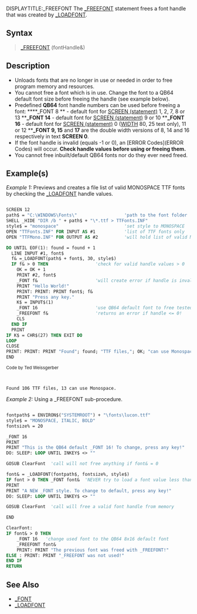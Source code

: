 DISPLAYTITLE:_FREEFONT
The [_FREEFONT](_FREEFONT) statement frees a font handle that was created by [_LOADFONT](_LOADFONT).



## Syntax

> [_FREEFONT](_FREEFONT) (fontHandle&)


## Description

* Unloads fonts that are no longer in use or needed in order to free program memory and resources.
* You cannot free a font which is in use. Change the font to a QB64 default font size before freeing the handle (see example below).
* Predefined **QB64** font handle numbers can be used before freeing a font:
****_FONT 8 ** - default font for [SCREEN (statement)](SCREEN (statement)) 1, 2, 7, 8 or 13
****_FONT 14** - default font for [SCREEN (statement)](SCREEN (statement)) 9 or 10
****_FONT 16** - default font for [SCREEN (statement)](SCREEN (statement)) 0 ([WIDTH](WIDTH) 80, 25 text only), 11 or 12
****_FONT 9, 15** and **17** are the double width versions of 8, 14 and 16 respectively in text **SCREEN 0**.
* If the font handle is invalid (equals -1 or 0), an [ERROR Codes](ERROR Codes) will occur. **Check handle values before using or freeing them.**
* You cannot free inbuilt/default QB64 fonts nor do they ever need freed. 


## Example(s)

*Example 1:* Previews and creates a file list of valid MONOSPACE TTF fonts by checking the [_LOADFONT](_LOADFONT) handle values.

```vb

SCREEN 12
path$ = "C:\WINDOWS\Fonts\"                  'path to the font folder
SHELL _HIDE "DIR /b " + path$ + "\*.ttf > TTFonts.INF"  
style$ = "monospace"                         'set style to MONOSPACE
OPEN "TTFonts.INF" FOR INPUT AS #1           'list of TTF fonts only
OPEN "TTFMono.INF" FOR OUTPUT AS #2          'will hold list of valid MONOSPACE fonts

DO UNTIL EOF(1): found = found + 1
  LINE INPUT #1, font$          
  f& =_LOADFONT(path$ + font$, 30, style$)   
  IF f& > 0 THEN                  'check for valid handle values > 0
    OK = OK + 1
    PRINT #2, font$
    _FONT f&                      'will create error if handle is invalid!
    PRINT "Hello World!"    
    PRINT: PRINT: PRINT font$; f& 
    PRINT "Press any key."   
    K$ = INPUT$(1)
    _FONT 16                      'use QB64 default font to free tested font
    _FREEFONT f&                  'returns an error if handle <= 0! 
    CLS  
  END IF     
  PRINT
IF K$ = CHR$(27) THEN EXIT DO
LOOP
CLOSE
PRINT: PRINT: PRINT "Found"; found; "TTF files,"; OK; "can use Monospace,"
END 

```
<sub>Code by Ted Weissgerber</sub>

```text


Found 106 TTF files, 13 can use Monospace.

```



*Example 2:* Using a _FREEFONT sub-procedure. 

```vb

fontpath$ = ENVIRON$("SYSTEMROOT") + "\fonts\lucon.ttf" 
style$ = "MONOSPACE, ITALIC, BOLD"
fontsize% = 20

_FONT 16
PRINT
PRINT "This is the QB64 default _FONT 16! To change, press any key!"
DO: SLEEP: LOOP UNTIL INKEY$ <> ""

GOSUB ClearFont  'call will not free anything if font& = 0

font& = _LOADFONT(fontpath$, fontsize%, style$)
IF font > 0 THEN _FONT font&  'NEVER try to load a font value less than 1!
PRINT
PRINT "A NEW _FONT style. To change to default, press any key!"
DO: SLEEP: LOOP UNTIL INKEY$ <> ""

GOSUB ClearFont  'call will free a valid font handle from memory

END

ClearFont: 
IF font& > 0 THEN
    _FONT 16   'change used font to the QB64 8x16 default font
    _FREEFONT font&
    PRINT: PRINT "The previous font was freed with _FREEFONT!"
ELSE : PRINT: PRINT "_FREEFONT was not used!"
END IF
RETURN 

```


## See Also

* [_FONT](_FONT)
* [_LOADFONT](_LOADFONT)




